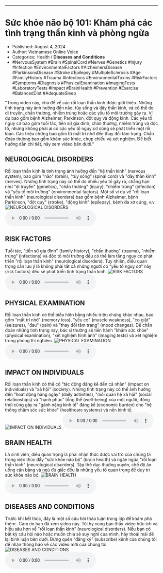
---

# Sức khỏe não bộ 101: Khám phá các tình trạng thần kinh và phòng ngừa

- Published: August 4, 2024
- Author: Vietnamese Online Voice
- Categories: Health / **Diseases and Conditions**
- #NervousSystem #Brain #SpinalCord #Nerves #Genetics #Injury #Infection #EnvironmentalFactors #AlzheimersDisease #ParkinsonsDisease #Stroke #Epilepsy #MultipleSclerosis #Age #FamilyHistory #Trauma #Infections #EnvironmentalToxins #RiskFactors #Symptoms #Diagnosis #PhysicalExamination #ImagingTests #LaboratoryTests #Impact #BrainHealth #Prevention #Exercise #BalancedDiet #AdequateSleep

"Trong video này, chủ đề về các rối loạn thần kinh được giới thiệu. Những tình trạng này ảnh hưởng đến não, tủy sống và dây thần kinh, và có thể do di truyền, chấn thương, nhiễm trùng hoặc các yếu tố môi trường gây ra. Ví dụ bao gồm bệnh Alzheimer, Parkinson, đột quỵ và động kinh. Các yếu tố nguy cơ bao gồm tuổi tác, tiền sử gia đình, chấn thương, nhiễm trùng và độc tố, nhưng không phải ai có các yếu tố nguy cơ cũng sẽ phát triển một rối loạn. Các triệu chứng bao gồm từ mất trí nhớ đến thay đổi tâm trạng. Chẩn đoán thường bao gồm khám sức khỏe, chụp chiếu và xét nghiệm. Để biết hướng dẫn chi tiết, hãy xem video bên dưới."


## NEUROLOGICAL DISORDERS

Rối loạn thần kinh là tình trạng ảnh hưởng đến "hệ thần kinh" (nervous system), bao gồm "não" (brain), "tủy sống" (spinal cord) và "dây thần kinh" (nerves). Những tình trạng này có thể do nhiều yếu tố gây ra, chẳng hạn như "di truyền" (genetics), "chấn thương" (injury), "nhiễm trùng" (infection) và "yếu tố môi trường" (environmental factors). Một số ví dụ về "rối loạn thần kinh" (neurological disorders) bao gồm bệnh Alzheimer, bệnh Parkinson, "đột quỵ" (stroke), "động kinh" (epilepsy), bệnh đa xơ cứng, v.v.
![NEUROLOGICAL DISORDERS](https://http-archiver-apis-production-80.schnworks.com/storage/images/transitions/2024-08-04/transition-9013084925-Montserrat-Thin-1A237E.jpg)
<audio controls>
    <source src="https://http-archiver-apis-production-80.schnworks.com/storage/storage/audio/file-17181914835.mp3" type="audio/mpeg">
</audio>



## RISK FACTORS

Tuổi tác, "tiền sử gia đình" (family history), "chấn thương" (trauma), "nhiễm trùng" (infections) và độc tố môi trường đều có thể làm tăng nguy cơ phát triển "rối loạn thần kinh" (neurological disorders). Tuy nhiên, điều quan trọng cần lưu ý là không phải tất cả những người có "yếu tố nguy cơ" này (risk factors) đều sẽ phát triển tình trạng thần kinh.
![RISK FACTORS](https://http-archiver-apis-production-80.schnworks.com/storage/images/transitions/2024-08-04/transition--5400392458-Montserrat-Bold-673AB7.jpg)
<audio controls>
    <source src="https://http-archiver-apis-production-80.schnworks.com/storage/storage/audio/file-16391345374.mp3" type="audio/mpeg">
</audio>



## PHYSICAL EXAMINATION

Rối loạn thần kinh có thể biểu hiện bằng nhiều triệu chứng khác nhau, bao gồm "mất trí nhớ" (memory loss), "yếu cơ" (muscle weakness), "co giật" (seizures), "đau" (pain) và "thay đổi tâm trạng" (mood changes). Để chẩn đoán những tình trạng này, bác sĩ thường sẽ tiến hành "khám sức khỏe" (physical examination), "xét nghiệm hình ảnh" (imaging tests) và xét nghiệm trong phòng thí nghiệm.
![PHYSICAL EXAMINATION](https://http-archiver-apis-production-80.schnworks.com/storage/images/transitions/2024-08-04/transition--12748596023-Montserrat-ExtraBold-303F9F.jpg)
<audio controls>
    <source src="https://http-archiver-apis-production-80.schnworks.com/storage/storage/audio/file-4263102507.mp3" type="audio/mpeg">
</audio>



## IMPACT ON INDIVIDUALS

Rối loạn thần kinh có thể có "tác động đáng kể đến cá nhân" (impact on individuals) và "xã hội" (society). Những tình trạng này có thể ảnh hưởng đến "hoạt động hàng ngày" (daily activities), "mối quan hệ xã hội" (social relationships) và "hạnh phúc" tổng thể (well-being) của một người, đồng thời cũng gây ra "gánh nặng kinh tế" đáng kể (economic burden) cho "hệ thống chăm sóc sức khỏe" (healthcare systems) và nền kinh tế.
![IMPACT ON INDIVIDUALS](https://http-archiver-apis-production-80.schnworks.com/storage/images/transitions/2024-08-04/transition--6622828963-Montserrat-Medium-004895.jpg)
<audio controls>
    <source src="https://http-archiver-apis-production-80.schnworks.com/storage/storage/audio/file-11884706182.mp3" type="audio/mpeg">
</audio>



## BRAIN HEALTH

Là sinh viên, điều quan trọng là phải nhận thức được vai trò của chúng ta trong việc thúc đẩy "sức khỏe não bộ" (brain health) và ngăn ngừa "rối loạn thần kinh" (neurological disorders). Tập thể dục thường xuyên, chế độ ăn uống cân bằng và ngủ đủ giấc đều là những yếu tố quan trọng để duy trì sức khỏe não bộ.
![BRAIN HEALTH](https://http-archiver-apis-production-80.schnworks.com/storage/images/transitions/2024-08-04/transition-7207533462-Montserrat-ExtraBold-673AB7.jpg)
<audio controls>
    <source src="https://http-archiver-apis-production-80.schnworks.com/storage/storage/audio/file-28286080751.mp3" type="audio/mpeg">
</audio>



## DISEASES AND CONDITIONS

Trước khi kết thúc, đây là một số câu hỏi thảo luận trong lớp để khám phá thêm:. Cảm ơn bạn đã xem video này. Tôi hy vọng bạn thấy video hữu ích và hiểu sâu hơn về "rối loạn thần kinh" (neurological disorders). Nếu bạn có bất kỳ câu hỏi nào hoặc muốn chia sẻ suy nghĩ của mình, hãy thoải mái để lại bình luận bên dưới. Đừng quên "đăng ký" (subscribe) kênh của chúng tôi để nhận thông báo về các video mới của chúng tôi.
![DISEASES AND CONDITIONS](https://http-archiver-apis-production-80.schnworks.com/storage/images/transitions/2024-08-04/transition-1141150187-Montserrat-ExtraBold-7B1FA2.jpg)
<audio controls>
    <source src="https://http-archiver-apis-production-80.schnworks.com/storage/storage/audio/file-30958058954.mp3" type="audio/mpeg">
</audio>

